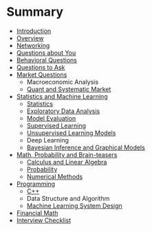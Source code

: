 # Summary

* [Introduction](README.md)
* [Overview](overview.md)
* [Networking](first-question.md)
* [Questions about You](questions-about-you.md)
* [Behavioral Questions](second-question.md)
* [Questions to Ask](questions-to-ask.md)
* [Market Questions](market-questions.md)
  * Macroeconomic Analysis
  * [Quant and Systematic Market](market-questions/quant-and-systematic-market.md)
* [Statistics and Machine Learning](statistics-and-machine-learning.md)
  * [Statistics](statistics-and-machine-learning/statistics.md)
  * [Exploratory Data Analysis ](statistics-and-machine-learning/exploratory-data-analysis.md)
  * [Model Evaluation](statistics-and-machine-learning/model-evaluation.md)
  * [Supervised Learning](statistics-and-machine-learning/supervised-learning.md)
  * [Unsupervised Learning Models](statistics-and-machine-learning/unsupervised-learning-models.md)
  * Deep Learning
  * [Bayesian Inference and Graphical Models](statistics-and-machine-learning/bayesian-inference-and-graphical-models.md)
* [Math, Probability and Brain-teasers](math-probability-and-brain-teasers.md)
  * [Calculus and Linear Algebra](math-probability-and-brain-teasers/calculus-and-linear-algebra.md)
  * [Probability](math-probability-and-brain-teasers/probability.md)
  * [Numerical Methods](math-probability-and-brain-teasers/numerical-methods.md)
* [Programming](programming.md)
  * [C++](programming/c++.md)
  * Data Structure and Algorithm
  * [Machine Learning System Design](programming/machine-learning-system-design.md)
* [Financial Math](financial-math.md)
* [Interview Checklist](interview-checklist.md)

